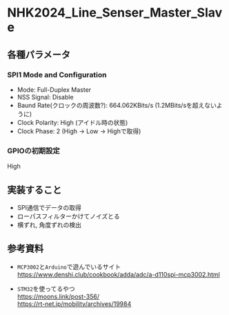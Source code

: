# NHK2024_Line_Senser_Master_Slave

## 各種パラメータ
### SPI1 Mode and Configuration
- Mode: Full-Duplex Master
- NSS Signal: Disable
- Baund Rate(クロックの周波数?): 664.062KBits/s (1.2MBits/sを超えないように)
- Clock Polarity: High (アイドル時の状態)
- Clock Phase: 2 (High -> Low -> Highで取得)

### GPIOの初期設定
High

## 実装すること
- SPI通信でデータの取得
- ローパスフィルターかけてノイズとる
- 横ずれ, 角度ずれの検出

## 参考資料
- `MCP3002`と`Arduino`で遊んでいるサイト
https://www.denshi.club/cookbook/adda/adc/a-d110spi-mcp3002.html

- `STM32`を使ってるやつ \
https://moons.link/post-356/ \
https://rt-net.jp/mobility/archives/19984
